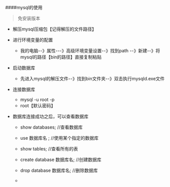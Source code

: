 ####mysql的使用

> 免安装版本

- 解压mysql压缩包【记得解压的文件路径】

- 进行环境变量的配置

  - 我的电脑--》属性---》高级环境变量设置--》找到path --》新建--》将mysql的路径【bin的路径】直接复制粘贴

- 启动数据库

  - 先进入mysql的解压文件--》找到bin文件夹--》双击执行mysqld.exe文件

- 连接数据库

  - mysql -u root  -p
  - root【默认密码】

- 数据库连接成功之后，可以查看数据库

  - show  databases;  //查看数据库

  - use 数据库名  ;  //使用某个指定的数据库

  - show tables;  //查看所有的表

  - create database  数据库名;  //创建数据库

  - drop database 数据库名; //删除数据库

    

  - 